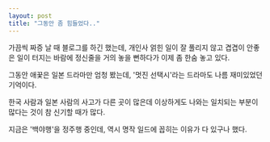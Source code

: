 ```yaml
---
layout: post
title: "그동안 좀 힘들었다.."
---
```



가끔씩 짜증 날 때 블로그를 하긴 했는데, 개인사 얽힌 일이 잘 풀리지 않고 겹겹이 안좋은 일이 터지는 바람에 정신줄을 거의 놓을 뻔하다가 이제 좀 한숨 놓고 있다.




그동안 애꿎은 일본 드라마만 엄청 봤는데, '멋진 선택시'라는 드라마도 나름 재미있었던 기억이다.




한국 사람과 일본 사람의 사고가 다른 곳이 많은데 이상하게도 나와는 일치되는 부분이 많다는 것이 참 신기할 때가 많다.




지금은 '백야행'을 정주행 중인데, 역시 명작 일드에 꼽히는 이유가 다 있구나 했다.




 


